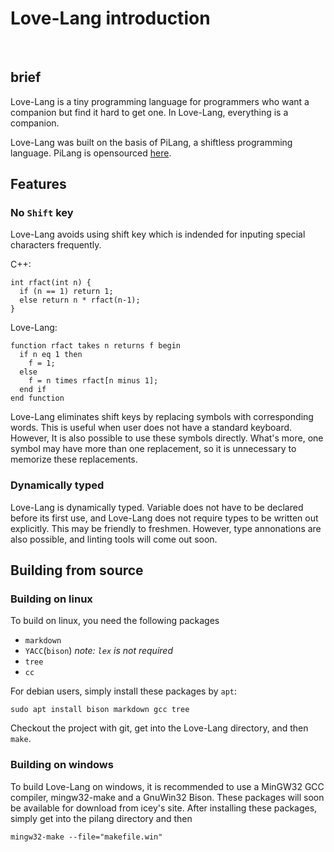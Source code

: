 # Love-Lang introduction
<br/>

## brief
Love-Lang is a tiny programming language for programmers who want a
companion but find it hard to get one. In Love-Lang, everything is
a companion.

Love-Lang was built on the basis of PiLang, a shiftless programming
language. PiLang is opensourced [here](https://dev.tencent.com/u/iceyself/p/pilang).

## Features
### No `Shift` key
Love-Lang avoids using shift key which is indended for inputing
special characters frequently.

C++:
```
int rfact(int n) {
  if (n == 1) return 1;
  else return n * rfact(n-1);
}
```

Love-Lang:
```
function rfact takes n returns f begin
  if n eq 1 then
    f = 1;
  else
    f = n times rfact[n minus 1];
  end if
end function
```

Love-Lang eliminates shift keys by replacing symbols with corresponding
words. This is useful when user does not have a standard keyboard. 
However, It is also possible to use these symbols directly. What's more,
one symbol may have more than one replacement, so it is unnecessary to
memorize these replacements.

### Dynamically typed
Love-Lang is dynamically typed. Variable does not have to be declared
before its first use, and Love-Lang does not require types to be written
out explicitly. This may be friendly to freshmen. However, type
annonations are also possible, and linting tools will come out soon.

## Building from source
### Building on linux
To build on linux, you need the following packages
* `markdown`
* `YACC`(`bison`) _note: `lex` is not required_
* `tree`
* `cc`

For debian users, simply install these packages by `apt`:

`sudo apt install bison markdown gcc tree`

Checkout the project with git, get into the Love-Lang directory, and
 then `make`.

### Building on windows
To build Love-Lang on windows, it is recommended to use a MinGW32 GCC
compiler, mingw32-make and a GnuWin32 Bison. These packages will soon be
available for download from icey's site. After installing these
packages, simply get into the pilang directory and then

`mingw32-make --file="makefile.win"`
